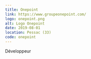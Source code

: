 ```yaml
---
title: Onepoint
link: https://www.groupeonepoint.com/
logo: onepoint.png
alt: Logo Onepoint
date: 2019-08-01
location: Pessac (33)
code: onepoint
---
```


Développeur